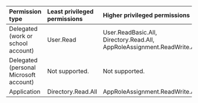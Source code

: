 |Permission type|Least privileged permissions|Higher privileged permissions|
|:---|:---|:---|
|Delegated (work or school account)|User.Read|User.ReadBasic.All, Directory.Read.All, AppRoleAssignment.ReadWrite.All|
|Delegated (personal Microsoft account)|Not supported.|Not supported.|
|Application|Directory.Read.All|AppRoleAssignment.ReadWrite.All|